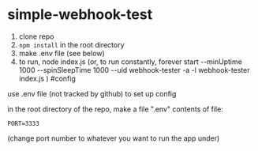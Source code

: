 # simple-webhook-test

1. clone repo
2. `npm install` in the root directory
3. make .env file (see below)
4. to run, node index.js
(or, to run constantly,
forever start --minUptime 1000 --spinSleepTime 1000 --uid webhook-tester -a -l webhook-tester index.js
)
#config

use .env file (not tracked by github) to set up config

in the root directory of the repo, make a file ".env"
contents of file:

```
PORT=3333
```

(change port number to whatever you want to run the app under)
